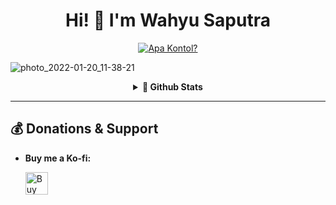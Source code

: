 <h1 align="center">Hi! 👋 I'm Wahyu Saputra</h1>

<p align="center">
  <a href="https://t.me/nbzoning"><img src="http://readme-typing-svg.herokuapp.com?color=1C71FA&center=true&vCenter=true&multiline=false&lines=A+Noob+Coder+From+Indonesia.;Python%2C+Shell%2C+Perl%2C+Javascript.;Sleep+Is+The+Best." alt="Apa Kontol?"></a>



  
  ![photo_2022-01-20_11-38-21](https://user-images.githubusercontent.com/91831925/150274736-43580622-d9c4-4d50-9876-06abb7c51823.jpg)

  
  
  <details align="center">
    <summary><b>📝 Github Stats</b></summary><br/>
<a href="https://github.com/Wahyu213"><img align="center" alt="Wahyu Stats" src="https://github-readme-stats.vercel.app/api?username=Wahyu213&show_icons=true&theme=cobalt&count_private=true&include_all_commits=true&cache_seconds=86400" /></a><br>
<a href="https://t.me/zenfrans"><img align="center" alt="Wahyu Github Trophy" src="https://github-profile-trophy.vercel.app/?username=Wahyu213&theme=dracula&row=2&column=4" /></a><br>
<a href="https://github.com/Wahyu213"><img align="center" alt="Wahyu Top Langs" src="https://github-readme-stats.vercel.app/api/top-langs/?username=Wahyu213&theme=cobalt&layout=compact&langs_count=6" /></a>
</details>
  
________________________________________________________________________________________________________________________________________________________________________________
## 💰 **Donations & Support**

- **Buy me a Ko-fi:**
  
  <a href='https://ko-fi.com/scroolx' target='_blank'><img height='25' style='border:0px;height:36px;' src='https://az743702.vo.msecnd.net/cdn/kofi1.png?v=a&w=144' border='0' alt='Buy Me a Coffee at ko-fi.com' /></a>
 

